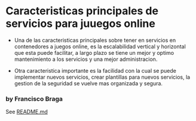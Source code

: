 # Caracteristicas principales de servicios para juuegos online

- Una de las caracteristicas principales sobre tener en servicios en contenedores a juegos online, es la escalabilidad vertical y horizontal que
esta puede facilitar, a largo plazo se tiene un mejor y optimo mantenimiento a los servicios y una mejor administracion.

- Otra caracteristica importante es la facilidad con la cual se puede implementar nuevos servicios, crear plantillas para nuevos servicios,
la gestion de la seguridad se vuelve mas organizada y segura.







### by Francisco Braga

See [README.md](https://github.com/franciscobragagarrido/francisco_braga_centrodedatos/blob/master/README.md)  

